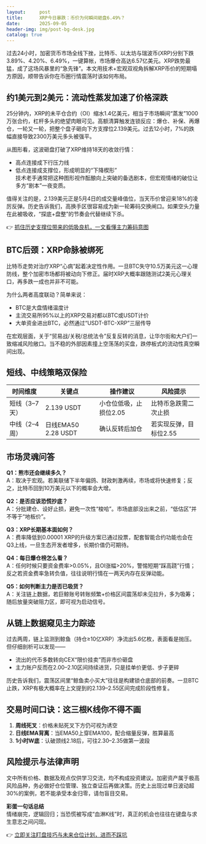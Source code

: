 ```yaml
---
layout:     post
title:      XRP今日暴跌：币价为何瞬间砸盘6.49%？
date:       2025-09-05
header-img: img/post-bg-desk.jpg
catalog: true
---
```


过去24小时，加密货币市场全线下挫，比特币、以太坊与瑞波币(XRP)分别下跌3.89%、4.20%、6.49%，一键算帐，市场爆仓高达6.57亿美元。XRP跌势最猛，成了这场风暴里的“急先锋”。本文用技术+宏观双视角拆解XRP币价的短期塌方原因，顺带告诉你在币圈行情震荡时该如何布局。

## 约1美元到2美元：流动性蒸发加速了价格深跌
25分钟内，XRP的未平仓合约（OI）缩水1.4亿美元，相当于市场瞬间“蒸发”1000万张合约，杠杆多头的绝望肉眼可见。高额清算触发连锁反应：爆仓、补保、再爆仓，一轮又一轮，把整个盘子砸向下方支撑位2.139美元。过去12小时，7%的跌幅直接导致2300万美元多头被强平。

从图形看，这波砸盘打破了XRP维持18天的收敛行情：  
- 高点连接成下行压力线  
- 低点连接成支撑位，形成明显的“下降楔形”  
技术老手通常把这种图形视作酝酿向上突破的备选剧本，但宏观情绪的破位让多方“剧本”一夜变质。  

值得关注的是，2.139美元正是5月4日的成交量峰值位，当天币价曾迎来18%的凌厉反弹。历史告诉我们，高换手区很容易成为新一轮筹码交换闸口。如果空头力量在此被吸收，“探底+盘整”的节奏会代替继续下杀。  

👉 [抓住历史支撑位带来的低吸良机，一文看懂主力筹码意图](https://okxdog.com/)

## BTC后颈：XRP命脉被绑死
比特币走势对治疗XRP“心病”起着决定性作用。一旦BTC失守10.5万美元这一心理防线，整个加密市场都将被动向下修正。届时XRP大概率跟随测试2美元心理关口，再多跌一成也并非不可能。

为什么两者高度联动？简单来说：  
- BTC是大盘情绪温度计  
- 主流交易所95%以上的XRP交易对都以BTC或USDT计价  
- 大单资金进出BTC，必然通过“USDT-BTC-XRP”三层传导  

在宏观层面，关于“贸易战/关税/总统法令”反复反转的消息，让华尔街和大户们一致缩减风险敞口。当不稳的外部因素撞上空荡荡的买盘，跌停板式的流动性真空瞬间出现。  

## 短线、中线策略双保险
| 时间维度 | 关键点 | 操作建议 | 风险提示 |
|---|---|---|---|
| 短线（3–7天） | 2.139 USDT | 小仓位低吸，止损位2.05 | 比特币急跌需二次止损 |
| 中线（2–4周） | 日线EMA50 2.28 USDT | 确认反转后加仓 | 若实现反弹，目标位2.55 |

## 市场灵魂问答

**Q1：熊市还会继续多久？**  
A：取决于宏观。若美联储下半年偏鸽、财政刺激再续，市场或将快速修复；反之，比特币回到10万美元以下的概率会大增。

**Q2：是否应该恐慌抄底？**  
A：分批建仓、设好止损，避免一次性“梭哈”。市场底部没出来之前，“低估区”并不等于“地板价”。

**Q3：XRP长期基本面如何？**  
A：费率降低到0.00001 XRP的升级方案已通过投票，配套智能合约功能也会在Q3上线，一旦生态开发者增多，长期价值仍可期待。

**Q4：每日爆仓榜怎么看？**  
A：任何时候只要资金费率>0.05%，且OI涨幅>20%，警惕短期“踩高跷”行情；反之若资金费率急转负值，往往说明行情在一两天内存在反弹动能。

**Q5：如何判断主力是否已吸货？**  
A：关注链上数据，若巨鲸账号转账频繁+价格区间震荡却未见拉升，多为吸筹；随后放量突破阻力区，即可视为启动信号。

## 从链上数据窥见主力踪迹
过去两周，链上监测到鲸鱼（持仓≥10亿XRP）净流出5.6亿枚，表面看是抛压。但仔细剖析可以发现——  
- 流出的代币多数转向CEX“限价挂卖”而非市价砸盘  
- 主力账户反而在2.00–2.10区间持续进货，只是挂单价更低、步子更碎  

历史告诉我们，震荡区间里“鲸鱼卖小买大”往往是构建锁仓底部的前奏。一旦BTC止跌，XRP有极大概率在上文提到的2.139–2.55区间完成阶段性修复。

## 交易时间口诀：这三根K线你不得不画
1. **周线死叉**：价格未贴死叉下方仍可视为诱空  
2. **日线EMA背离**：当EMA50上穿EMA100，配合缩量反弹，胜算最高  
3. **1小时W底**：认破颈线2.18后，可往2.30–2.35做第一波段  

## 风险提示与法律声明
文中所有价格、数据及观点仅供学习交流，均不构成投资建议。加密资产属于极高风险品种，务必做好仓位管理、独立查证后再做决策。历史上出现过单日波动超30%的案例，若不能承受本金归零，请勿盲目交易。

**彩蛋一句话总结**  
情绪崩完，逻辑回归；当恐慌被写成“血淋K线”时，真正的机会也往往在键盘与求生意志之间闪现。

👉 [立即关注盯盘技巧与未来仓位计划，进而不踩坑](https://okxdog.com/)